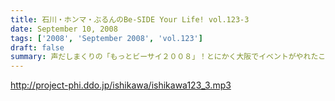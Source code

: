 ```yaml
---
title: 石川・ホンマ・ぶるんのBe-SIDE Your Life! vol.123-3
date: September 10, 2008
tags: ['2008', 'September 2008', 'vol.123']
draft: false
summary: 声だしまくりの「もっとビーサイ２００８」！とにかく大阪でイベントがやれたことは本当にありがとうとしか言えない大大大感動でした！こんなことができるのは、イベントに来てくれたリスナーはもちろん、来られなかった、いつもこの配信を聴いてくれている、全国・全世界のアナタのおかげです！！！！今回は私の腕不足で音がイマイチのところがあったかと思います。そんなこんなですが今後ともご愛顧ください。ヨロシクです。NAMAE
---
```


http://project-phi.ddo.jp/ishikawa/ishikawa123_3.mp3
